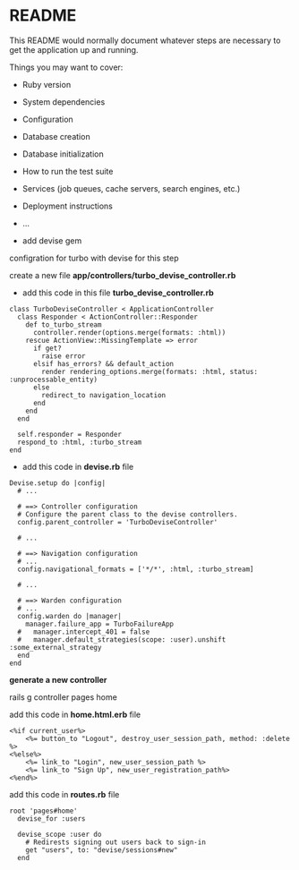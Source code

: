 # README

This README would normally document whatever steps are necessary to get the
application up and running.

Things you may want to cover:

* Ruby version

* System dependencies

* Configuration

* Database creation

* Database initialization

* How to run the test suite

* Services (job queues, cache servers, search engines, etc.)

* Deployment instructions

* ...

* add devise gem

configration for turbo with devise for this step 

create a new file **app/controllers/turbo_devise_controller.rb**

* add this code in this file **turbo_devise_controller.rb**

```
class TurboDeviseController < ApplicationController
  class Responder < ActionController::Responder
    def to_turbo_stream
      controller.render(options.merge(formats: :html))
    rescue ActionView::MissingTemplate => error
      if get?
        raise error
      elsif has_errors? && default_action
        render rendering_options.merge(formats: :html, status: :unprocessable_entity)
      else
        redirect_to navigation_location
      end
    end
  end

  self.responder = Responder
  respond_to :html, :turbo_stream
end
```

* add this code in **devise.rb** file

```
Devise.setup do |config|
  # ...
  
  # ==> Controller configuration
  # Configure the parent class to the devise controllers.
  config.parent_controller = 'TurboDeviseController'
  
  # ...

  # ==> Navigation configuration
  # ...
  config.navigational_formats = ['*/*', :html, :turbo_stream]

  # ...

  # ==> Warden configuration
  # ...
  config.warden do |manager|
    manager.failure_app = TurboFailureApp
  #   manager.intercept_401 = false
  #   manager.default_strategies(scope: :user).unshift :some_external_strategy
  end
end  
```

**generate a new controller**

rails g controller pages home

add this code in **home.html.erb** file
```
<%if current_user%>
	<%= button_to "Logout", destroy_user_session_path, method: :delete %>
<%else%>
	<%= link_to "Login", new_user_session_path %>
	<%= link_to "Sign Up", new_user_registration_path%>
<%end%>
```

add this code in **routes.rb** file

```
root 'pages#home'
  devise_for :users

  devise_scope :user do
    # Redirests signing out users back to sign-in
    get "users", to: "devise/sessions#new"
  end
```